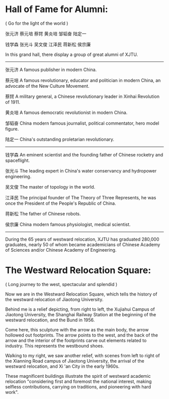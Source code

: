 # Hall of Fame for Alumni:

( Go for the light of the world )

张元济 蔡元培 蔡锷 黄炎培 邹韬奋 陆定一 

钱学森 张光斗 吴文俊 江泽民 蒋新松 侯宗廉

In this grand hall, there display a group of great alumni of XJTU.

---

张元济 A famous publisher in modern China.

蔡元培 A famous revolutionary, educator and politician in modern China, an advocate of the New Culture Movement.

蔡锷 A military general, a Chinese revolutionary leader in Xinhai Revolution of 1911.

黄炎培 A famous democratic revolutionist in modern China.

邹韬奋 China modern famous journalist, political commentator, hero model figure.

陆定一 China's outstanding proletarian revolutionary.

---

钱学森 An eminent scientist and the founding father of Chinese rocketry and spaceflight.

张光斗 The leading expert in China's water conservancy and hydropower engineering.

吴文俊 The master of topology in the world.

江泽民 The principal founder of The Theory of Three Represents, he was once the President of the People's Republic of China.

蒋新松 The father of Chinese robots.

侯宗廉 China modern famous physiologist, medical scientist.

---

During the 65 years of westward relocation, XJTU has graduated 280,000 graduates, nearly 50 of whom became academicians of Chinese Academy of Sciences and/or Chinese Academy of Engineering.
# The Westward Relocation Square:

( Long journey to the west, spectacular and splendid )

Now we are in the Westward Relocation Square, which tells the history of the westward relocation of Jiaotong University.

Behind me is a relief depicting, from right to left, the Xujiahui Campus of Jiaotong University, the Shanghai Railway Station at the beginning of the westward relocation, and the Bund in 1956.

Come here, this sculpture with the arrow as the main body, the arrow hollowed out footprints. The arrow points to the west, and the back of the arrow and the interior of the footprints carve out elements related to industry. This represents the westbound shoes.

Walking to my right, we saw another relief, with scenes from left to right of the Xianning Road campus of Jiaotong University, the arrival of the westward relocation, and Xi 'an City in the early 1960s.

These magnificent buildings illustrate the spirit of westward academic relocation "considering first and foremost the national interest, making selfless contributions, carrying on traditions, and pioneering with hard work".